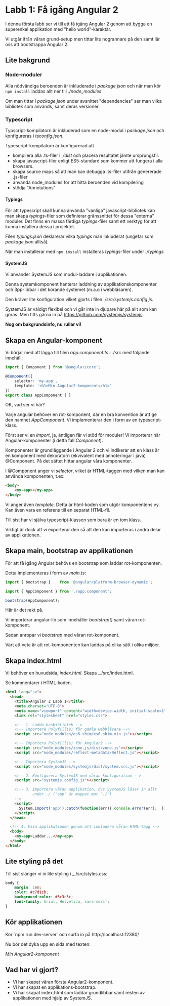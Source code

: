 Labb 1: Få igång Angular 2
==========================

I denna första labb ser vi till att få igång Angular 2 genom att bygga
en superenkel applikation med "hello world"-karaktär.

Vi utgår ifrån våran grund-setup men tittar lite nogrannare på den samt 
lär oss att bootstrappa Angular 2.

Lite bakgrund
-------------

### Node-moduler

Alla nödvändiga beroenden är inkluderade i _package.json_ och när man
kör `npm install` laddas allt ner till _./node_modules_

Om man tittar i _package.json_ under avsnittet "dependencies" ser man 
vilka bibliotek som används, samt deras versioner.

### Typescript
Typscript-kompilatorn är inkluderad som en node-modul i _package.json_ 
och konfigureras i _tsconfig.json_.

Typescript-kompilatorn är konfigurerad att 

- kompilera alla .ts-filer i _./dist_ och placera resultatet jämte 
  ursprungsfil.
- skapa javascript-filer enligt ES5-standard som kommer att fungera 
  i alla browsers.
- skapa source maps så att man kan debugga .ts-filer utifrån genererade
 .js-filer
- använda node_modules för att hitta beroenden vid kompilering 
- stödja "Annotations"

#### Typings
För att typescript skall kunna använda "vanliga" javascript-bibliotek
kan man skapa _typings_-filer som definierar gränssnittet för dessa
"externa" moduler. Det finns en massa färdiga _typings_-filer samt ett 
verktyg för att kunna installera dessa i projektet. 

Filen _typings.json_ deklarerar vilka _typings_ man inkluderat 
(ungefär som _package.json_ alltså).

När man installerar med `npm install` installeras _typings_-filer
under _./typings_

#### SystemJS
Vi använder SystemJS som modul-laddare i applikationen. 

Denna systemkomponent hanterar laddning av applikationskomponenter
och 3pp-libbar i det körande systemet (m.a.o i webbläsaren). 

Den kräver lite konfiguration vilket gjorts i filen _./src/systemjs.config.js_.
 
SystemJS är väldigt flexibel och vi går inte in djupare här på 
allt som kan göras. Men titts gärna in på https://github.com/systemjs/systemjs.   



__Nog om bakgrundsinfo, nu rullar vi!__

Skapa en Angular-komponent
--------------------------
Vi börjar med att lägga till filen _app.component.ts_ i _./src_ med
följande innehåll:

```typescript
import { Component } from '@angular/core';

@Component({
    selector: 'my-app',
    template: '<h1>Min Angular2-komponent</h1>'
})
export class AppComponent { }
```
	
OK, vad ser vi här? 

Varje angular behöver en rot-komponent, där en bra konvention är att 
ge den namnet _AppComponent_. Vi implementerar den i form av en 
typescript-klass.

Först ser vi en _import_, ja, äntligen får vi stöd för moduler!
Vi importerar här Angular-komponenter (i detta fall _Component_).

Komponenter är grundläggande i Angular 2 och vi indikerar att en klass
är en komponent med dekoratorn (ekvivalent med annoteringar i java)
@Component. På det sättet hittar angular våra komponenter. 

I @Component anger vi _selector_, vilket är HTML-taggen med vilken man 
kan använda komponenten, t.ex:

```html
<body>
    <my-app></my-app>
</body>
```

Vi anger även _template_. Detta är html-koden som utgör komponentens vy.
Kan även vara en referens till en separat HTML-fil.

Till sist har vi själva typescript-klassen som bara är en tom klass.

Viktigt är dock att vi exporterar den så att den kan importeras i andra
delar av applikationen.

Skapa main, bootstrap av applikationen
--------------------------------------
För att få igång Angular behövs en bootstrap som laddar rot-komponenten.

Detta implementeras i form av _main.ts_:

```typescript
import { bootstrap }    from '@angular/platform-browser-dynamic';

import { AppComponent } from './app.component';

bootstrap(AppComponent);
```
	
Här är det rakt på.

Vi importerar angular-lib som innehåller _bootstrap()_ samt våran 
rot-komponent.

Sedan anropar vi _bootstrap_ med våran rot-komponent.

Värt att veta är att rot-komponenten kan laddas på olika sätt i olika 
miljöer.

Skapa index.html
----------------
Vi behöver en huvudsida, _index.html_. Skapa _./src/index.html.

Se kommentarer i HTML-koden.

```html
<html lang="sv">
  <head>
    <title>Angular 2 Labb 1</title>
    <meta charset="UTF-8">
    <meta name="viewport" content="width=device-width, initial-scale=1">
    <link rel="stylesheet" href="styles.css">

    <!-- 1. Ladda basbibliotek -->
    <!-- Importera Polyfill(s) för gamla webbläsare -->
    <script src="node_modules/es6-shim/es6-shim.min.js"></script>

    <!-- Importera Polyfill(s) för Angular2 -->
    <script src="node_modules/zone.js/dist/zone.js"></script>
    <script src="node_modules/reflect-metadata/Reflect.js"></script>

    <!-- Importera SystemJS -->
    <script src="node_modules/systemjs/dist/system.src.js"></script>

    <!-- 2. Konfigurera SystemJS med våran konfiguration -->
    <script src="systemjs.config.js"></script>

    <!-- 3. Importera våran applikation, dvs SystemJS läser in allt 
            under ./ ('app' är mappat mot './') 
    -->
    <script>
      System.import('app').catch(function(err){ console.error(err);  });
    </script>
  </head>

  <!-- 4. Visa applikationen genom att inkludera våran HTML-tagg -->
  <body>
    <my-app>Laddar...</my-app>
  </body>
</html>
```

Lite styling på det
-------------------
Till sist slänger vi in lite styling i _./src/styles.css:

```css
body {
    margin: 2em;
    color: #c7d1cb;
    background-color: #3c3c3c;
    font-family: Arial, Helvetica, sans-serif;
}
```

Kör applikationen
-----------------
Kör ´npm run dev-server´ och surfa in på http://localhost:12380/

Nu bör det dyka upp en sida med texten: 
      
_Min Angular2-komponent_

Vad har vi gjort?
-----------------

- Vi har skapat våran första Angular2-komponent.
- Vi har skapat en applikations-bootstrap.
- Vi har skapat index.html som laddar grundlibbar samt resten av 
  applikationen med hjälp av SystemJS.  


